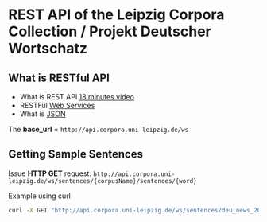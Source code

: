# REST API of the Leipzig Corpora Collection / Projekt Deutscher Wortschatz

## What is RESTful API

- What is REST API [18 minutes video](https://www.youtube.com/watch?v=Q-BpqyOT3a8)
- RESTFul [Web Services](https://sentai.eu/info/restful-web-services/?print=print)
- What is [JSON](https://www.w3schools.com/js/js_json_intro.asp)

The **base_url** = `http://api.corpora.uni-leipzig.de/ws`

## Getting Sample Sentences

Issue **HTTP GET** request: `http://api.corpora.uni-leipzig.de/ws/sentences/{corpusName}/sentences/{word}`

Example using curl

```bash
curl -X GET "http://api.corpora.uni-leipzig.de/ws/sentences/deu_news_2012_1M/sentences/Zucker?offset=0&limit=10" -H  "accept: application/json"
```
